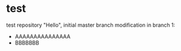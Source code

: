 # test
test repository "Hello", initial master branch
modification in branch 1:
 * AAAAAAAAAAAAAAA
 * BBBBBBB

